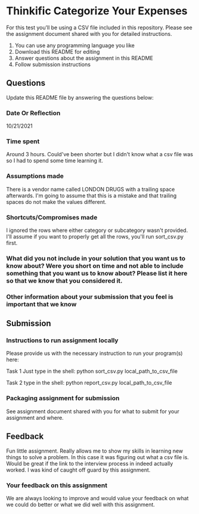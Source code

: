# Thinkific Categorize Your Expenses

For this test you’ll be using a CSV file included in this repository. 
Please see the assignment document shared with you for detailed instructions.

 1. You can use any programming language you like
 2. Download this README for editing
 3. Answer questions about the assignment in this README
 4. Follow submission instructions

## Questions
Update this README file by answering the questions below:

### Date Or Reflection
10/21/2021

### Time spent
Around 3 hours. Could've been shorter but I didn't know what a csv file was so I had to spend some time learning it.

### Assumptions made
There is a vendor name called LONDON DRUGS with a trailing space afterwards. I'm going to assume that this is a mistake and that trailing spaces do not make the values different.

### Shortcuts/Compromises made
I ignored the rows where either category or subcategory wasn't provided. I'll assume if you want to properly get all the rows, you'll run sort_csv.py first.

### What did you not include in your solution that you want us to know about? Were you short on time and not able to include something that you want us to know about? Please list it here so that we know that you considered it.

### Other information about your submission that you feel is important that we know

## Submission

### Instructions to run assignment locally
Please provide us with the necessary instruction to run your program(s) here:

Task 1
Just type in the shell: python sort_csv.py local_path_to_csv_file

Task 2
type in the shell: python report_csv.py local_path_to_csv_file 

### Packaging assignment for submission
See assignment document shared with you for what to submit for your assignment and where.

## Feedback
Fun little assignment. Really allows me to show my skills in learning new things to solve a problem. In this case it was figuring out what a csv file is.
Would be great if the link to the interview process in indeed actually worked. I was kind of caught off guard by this assignment.

### Your feedback on this assignment
We are always looking to improve and would value your feedback on what we could do better or what we did well with this assignment.
